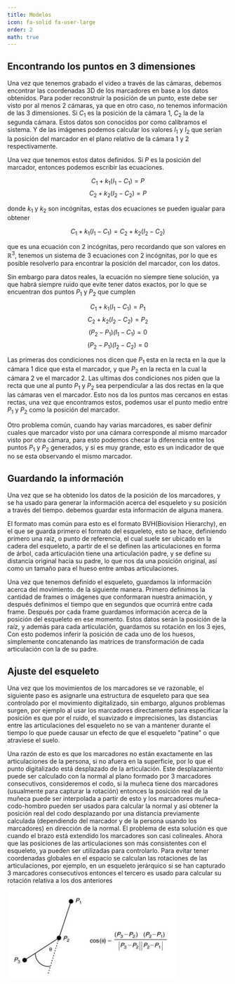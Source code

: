 ```yaml
---
title: Modelos
icon: fa-solid fa-user-large
order: 2
math: true
---
```


## Encontrando los puntos en 3 dimensiones

Una vez que tenemos grabado el video a través de las cámaras, debemos encontrar las coordenadas 3D de los marcadores en base a los datos obtenidos. Para poder reconstruir la posición de un punto, este debe ser visto por al menos 2 cámaras, ya que en otro caso, no tenemos información de las 3 dimensiones. Si $C_1$ es la posición de la cámara 1, $C_2$ la de la segunda cámara. Estos datos son conocidos por como calibramos el sistema. Y de las imágenes podemos calcular los valores $I_1$ y $I_2$ que serian la posición del marcador en el plano relativo de la cámara 1 y 2 respectivamente.

Una vez que tenemos estos datos definidos. Si $P$ es la posición del marcador, entonces podemos escribir las ecuaciones.

$$C_1+k_1(I_1-C_1)=P $$ $$C_2+k_2(I_2-C_2)=P $$

donde $k_1$ y $k_2$ son incógnitas, estas dos ecuaciones se pueden igualar para obtener

$$ C_1+k_1(I_1-C_1)=C_2+k_2(I_2-C_2)$$

que es una ecuación con 2 incógnitas, pero recordando que son valores en $\mathbb{R}^3$, tenemos un sistema de 3 ecuaciones con 2 incógnitas, por lo que es posible resolverlo para encontrar la posición del marcador, con los datos.

Sin embargo para datos reales, la ecuación no siempre tiene solución, ya que habrá siempre ruido que evite tener datos exactos, por lo que se encuentran dos puntos $P_1$ y $P_2$ que cumplen 

$$C_1+k_1(I_1-C_1)=P_1 $$ $$C_2+k_2(I_2-C_2)=P_2 $$ $$(P_2-P_1)\dot(I_1-C_1)=0 $$ $$(P_2-P_1)\dot(I_2-C_2)=0 $$

Las primeras dos condiciones nos dicen que $P_1$ esta en la recta en la que la cámara 1 dice que esta el marcador, y que  $P_2$ en la recta en la cual la cámara 2 ve el marcador 2.  Las ultimas dos condiciones nos piden que la recta que une al punto $P_1$ y $P_2$ sea perpendicular a las dos rectas en la que las cámaras ven el marcador. Esto nos da los puntos mas cercanos en estas rectas, una vez que encontramos estos, podemos usar el punto medio entre $P_1$ y $P_2$ como la posición del marcador. 

Otro problema común, cuando hay varias marcadores, es saber definir cuales que marcador visto por una cámara corresponde al mismo marcador visto por otra cámara, para esto podemos checar la diferencia entre los puntos $P_1$ y $P_2$ generados, y si es muy grande, esto es un indicador de que no se esta observando el mismo marcador. 

## Guardando la información 

Una vez que se ha obtenido los datos de la posición de los marcadores, y se ha usado para generar la información acerca del esqueleto y su posición a través del tiempo. debemos guardar esta información de alguna manera. 

El formato mas común para esto es el formato BVH(Biovision Hierarchy), en el que se guarda primero el formato del esqueleto, esto se hace, definiendo primero una raíz, o punto de referencia, el cual suele ser ubicado en la cadera del esqueleto, a partir de el se definen las articulaciones en forma de árbol, cada articulación tiene una articulación padre, y se define su distancia original hacia su padre, lo que nos da una posición original, así como un tamaño para el hueso entre ambas articulaciones.

Una vez que tenemos definido el esqueleto, guardamos la información acerca del movimiento. de la siguiente manera. Primero definimos la cantidad de frames o imágenes que conformaran nuestra animación, y después definimos el tiempo que en segundos que ocurrirá entre cada frame. Después por cada frame guardamos información acerca de la posición del esqueleto en ese momento. Estos datos serán la posición de la raíz, y además para cada articulación, guardamos su rotación en los 3 ejes, Con esto podemos inferir la posición de cada uno de los huesos, simplemente concatenando las matrices de transformación de cada articulación con la de su padre.

## Ajuste del esqueleto

Una vez que los movimientos de los marcadores se ve razonable, el siguiente paso es asignarle una estructura de esqueleto para que sea controlado por el movimiento digitalizado, sin embargo, algunos problemas surgen, por ejemplo al usar los marcadores directamente para especificar la posición es que por el ruido, el suavizado e imprecisiones, las distancias entre las articulaciones del esqueleto no se van a mantener durante el tiempo lo que puede causar un efecto de que el esqueleto "patine" o que atraviese el suelo. 

Una razón de esto es que los marcadores no están exactamente en las articulaciones de la persona, si no afuera en la superficie, por lo que el punto digitalizado está desplazado de la articulación. 
Este desplazamiento puede ser calculado con la normal al plano formado por 3 marcadores consecutivos, consideremos el codo, si la muñeca tiene dos marcadores (usualmente para capturar la rotación) entonces la posición real de la muñeca puede ser interpolada a partir de esto y los marcadores muñeca-codo-hombro pueden ser usados para calcular la normal y así obtener la posición real del codo desplazando por una distancia previamente calculada (dependiendo del marcador y de la persona usando los marcadores) en dirección de la normal. El problema de esta solución es que cuando el brazo está extendido los marcadores son casi colineales. 
Ahora que las posiciones de las articulaciones son más consistentes con el esqueleto, ya pueden ser utilizadas para controlarlo. Para evitar tener coordenadas globales en el espacio se calculan las rotaciones de las articulaciones, por ejemplo, en un esqueleto jerárquico si se han capturado 3 marcadores consecutivos entonces el tercero es usado para calcular su rotación relativa a los dos anteriores

![Geometría para rotación relativa](/assets/images/rotacion-relativa.png)